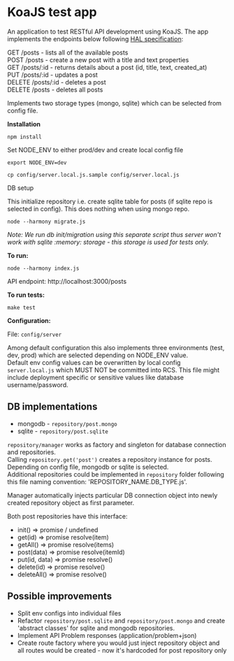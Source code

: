 KoaJS test app
==============

An application to test RESTful API development using KoaJS. The app implements the endpoints below following [HAL specification](http://stateless.co/hal_specification.html):

GET    /posts     - lists all of the available posts  
POST   /posts     - create a new post with a title and text properties  
GET    /posts/:id - returns details about a post (id, title, text, created_at)  
PUT    /posts/:id - updates a post  
DELETE /posts/:id - deletes a post  
DELETE /posts     - deletes all posts  


Implements two storage types (mongo, sqlite) which can be selected from config file. 
 

__Installation__

```
npm install
```

Set NODE_ENV to either prod/dev and create local config file

```
export NODE_ENV=dev

cp config/server.local.js.sample config/server.local.js
```

DB setup

This initialize repository i.e. create sqlite table for posts (if sqlite repo is selected in config). This does nothing when using mongo repo.

```
node --harmony migrate.js
```

_Note: We run db init/migration using this separate script thus server won't work with sqlite :memory: storage - this storage is used for tests only._


__To run:__

```
node --harmony index.js
```

API endpoint: http://localhost:3000/posts


__To run tests:__

```
make test
```


__Configuration:__

File: `config/server`

Among default configuration this also implements three environments (test, dev, prod) which are selected depending on NODE_ENV value.  
Default env config values can be overwritten by local config `server.local.js` which MUST NOT be committed into RCS.
This file might include deployment specific or sensitive values like database username/password.


DB implementations
------------------

* mongodb - `repository/post.mongo`
* sqlite - `repository/post.sqlite`

`repository/manager` works as factory and singleton for database connection and repositories.  
Calling `repository.get('post')` creates a repository instance for posts. Depending on config file, mongodb or sqlite is selected.  
Additional repositories could be implemented in `repository` folder following this file naming convention: 'REPOSITORY_NAME.DB_TYPE.js'.  

Manager automatically injects particular DB connection object into newly created repository object as first parameter.

Both post repositories have this interface:

- init() => promise / undefined
- get(id) => promise resolve(item)
- getAll() => promise resolve(items)
- post(data) => promise resolve(itemId)
- put(id, data) => promise resolve()
- delete(id) => promise resolve()
- deleteAll() => promise resolve()



Possible improvements
---------------------

- Split env configs into individual files
- Refactor `repository/post.sqlite` and `repository/post.mongo` and create 'abstract classes' for sqlite and mongodb repositories. 
- Implement API Problem responses (application/problem+json)
- Create route factory where you would just inject repository object and all routes would be created - now it's hardcoded for post repository only
